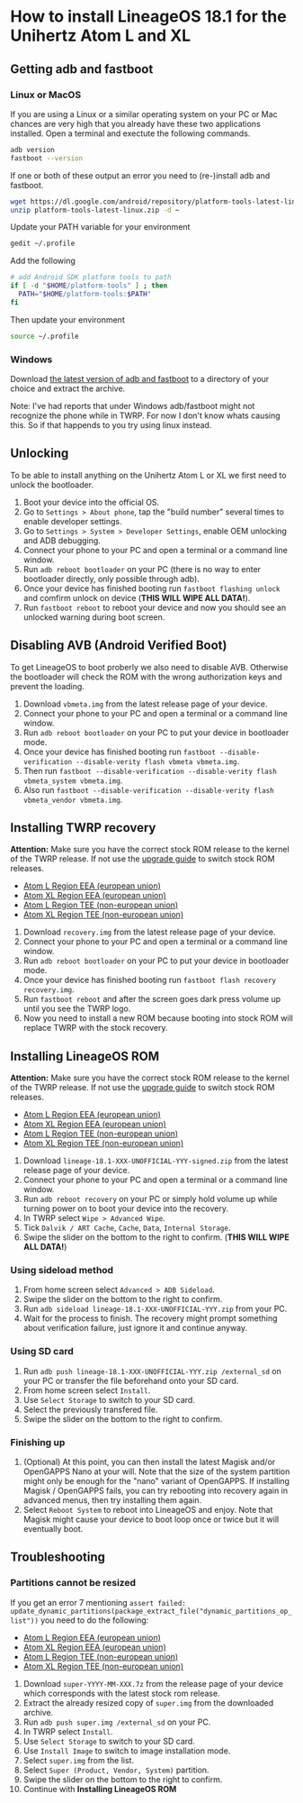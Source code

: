 How to install LineageOS 18.1 for the Unihertz Atom L and XL
=================================================

## Getting adb and fastboot

### Linux or MacOS

If you are using a Linux or a similar operating system on your PC or Mac chances are very high that you already have these two applications installed.
Open a terminal and exectute the following commands.

```bash
adb version
fastboot --version
```

If one or both of these output an error you need to (re-)install adb and fastboot.

```bash
wget https://dl.google.com/android/repository/platform-tools-latest-linux.zip
unzip platform-tools-latest-linux.zip -d ~
```

Update your PATH variable for your environment

```bash
gedit ~/.profile
```
	
Add the following
	
```bash
# add Android SDK platform tools to path
if [ -d "$HOME/platform-tools" ] ; then
  PATH="$HOME/platform-tools:$PATH"
fi	
```

Then update your environment

```bash
source ~/.profile
```

### Windows

Download [the latest version of adb and fastboot](https://dl.google.com/android/repository/platform-tools-latest-windows.zip) to a directory of your choice and extract the archive. 

Note: I've had reports that under Windows adb/fastboot might not recognize the phone while in TWRP. For now I don't know whats causing this. So if that happends to you try using linux instead.

## Unlocking

To be able to install anything on the Unihertz Atom L or XL we first need to unlock the bootloader.

1. Boot your device into the official OS.
2. Go to `Settings > About phone`, tap the "build number" several times to enable developer settings.
3. Go to `Settings > System > Developer Settings`, enable OEM unlocking and ADB debugging.
4. Connect your phone to your PC and open a terminal or a command line window.
5. Run `adb reboot bootloader` on your PC (there is no way to enter bootloader directly, only possible through adb).
6. Once your device has finished booting run `fastboot flashing unlock` and comfirm unlock on device (**THIS WILL WIPE ALL DATA!**).
6. Run `fastboot reboot` to reboot your device and now you should see an unlocked warning during boot screen.

## Disabling AVB (Android Verified Boot)

To get LineageOS to boot proberly we also need to disable AVB. Otherwise the bootloader will check the ROM with the wrong authorization keys and prevent the loading.

1. Download `vbmeta.img` from the latest release page of your device.
2. Connect your phone to your PC and open a terminal or a command line window.
3. Run `adb reboot bootloader` on your PC to put your device in bootloader mode.
4. Once your device has finished booting run `fastboot --disable-verification --disable-verity flash vbmeta vbmeta.img`.
5. Then run `fastboot --disable-verification --disable-verity flash vbmeta_system vbmeta.img`.
6. Also run `fastboot --disable-verification --disable-verity flash vbmeta_vendor vbmeta.img`.

## Installing TWRP recovery

**Attention:** Make sure you have the correct stock ROM release to the kernel of the TWRP release. If not use the [upgrade guide](HOW-TO-UPGRADE.md) to switch stock ROM releases. 

- [Atom L Region EEA (european union)](https://github.com/ADeadTrousers/twrp_device_Unihertz_Atom_L_EEA/releases)
- [Atom XL Region EEA (european union)](https://github.com/ADeadTrousers/twrp_device_Unihertz_Atom_XL_EEA/releases)
- [Atom L Region TEE (non-european union)](https://github.com/ADeadTrousers/twrp_device_Unihertz_Atom_L_TEE/releases)
- [Atom XL Region TEE (non-european union)](https://github.com/ADeadTrousers/twrp_device_Unihertz_Atom_XL_TEE/releases)

1. Download `recovery.img` from the latest release page of your device.
2. Connect your phone to your PC and open a terminal or a command line window.
3. Run `adb reboot bootloader` on your PC to put your device in bootloader mode.
4. Once your device has finished booting run `fastboot flash recovery recovery.img`.
5. Run `fastboot reboot` and after the screen goes dark press volume up until you see the TWRP logo.
6. Now you need to install a new ROM because booting into stock ROM will replace TWRP with the stock recovery.

## Installing LineageOS ROM

**Attention:** Make sure you have the correct stock ROM release to the kernel of the TWRP release. If not use the [upgrade guide](HOW-TO-UPGRADE.md) to switch stock ROM releases. 

- [Atom L Region EEA (european union)](https://github.com/ADeadTrousers/android_device_Unihertz_Atom_L_EEA/releases)
- [Atom XL Region EEA (european union)](https://github.com/ADeadTrousers/android_device_Unihertz_Atom_XL_EEA/releases)
- [Atom L Region TEE (non-european union)](https://github.com/ADeadTrousers/android_device_Unihertz_Atom_L_TEE/releases)
- [Atom XL Region TEE (non-european union)](https://github.com/ADeadTrousers/android_device_Unihertz_Atom_XL_TEE/releases)

1. Download `lineage-18.1-XXX-UNOFFICIAL-YYY-signed.zip` from the latest release page of your device.
2. Connect your phone to your PC and open a terminal or a command line window.
3. Run `adb reboot recovery` on your PC or simply hold volume up while turning power on to boot your device into the recovery.
4. In TWRP select `Wipe > Advanced Wipe`.
5. Tick `Dalvik / ART Cache`, `Cache`, `Data`, `Internal Storage`. 
6. Swipe the slider on the bottom to the right to confirm. (**THIS WILL WIPE ALL DATA!**)

### Using sideload method

1. From home screen select `Advanced > ADB Sideload`.
2. Swipe the slider on the bottom to the right to confirm.
3. Run `adb sideload lineage-18.1-XXX-UNOFFICIAL-YYY.zip` from your PC.
4. Wait for the process to finish. The recovery might prompt something about verification failure, just ignore it and continue anyway.

### Using SD card

1. Run `adb push lineage-18.1-XXX-UNOFFICIAL-YYY.zip /external_sd` on your PC or transfer the file beforehand onto your SD card.
2. From home screen select `Install`.
3. Use `Select Storage` to switch to your SD card.
4. Select the previously transfered file.
5. Swipe the slider on the bottom to the right to confirm.

### Finishing up

1. (Optional) At this point, you can then install the latest Magisk and/or OpenGAPPS Nano at your will. Note that the size of the system partition might only be enough for the "nano" variant of OpenGAPPS. If installing Magisk / OpenGAPPS fails, you can try rebooting into recovery again in advanced menus, then try installing them again.
2. Select `Reboot System` to reboot into LineageOS and enjoy. Note that Magisk might cause your device to boot loop once or twice but it will eventually boot.

## Troubleshooting

### Partitions cannot be resized

If you get an error 7 mentioning `assert failed: update_dynamic_partitions(package_extract_file("dynamic_partitions_op_list"))` you need to do the following:

- [Atom L Region EEA (european union)](https://github.com/ADeadTrousers/android_device_Unihertz_Atom_L_EEA/releases/download/20210616-alpha/super-2021-05-eea.7z)
- [Atom XL Region EEA (european union)](https://github.com/ADeadTrousers/android_device_Unihertz_Atom_XL_EEA/releases/download/20210616-alpha/super-2021-05-seea.7z)
- [Atom L Region TEE (non-european union)](https://github.com/ADeadTrousers/android_device_Unihertz_Atom_L_TEE/releases/download/20210616-alpha/super-2021-05-tee.7z)
- [Atom XL Region TEE (non-european union)](https://github.com/ADeadTrousers/android_device_Unihertz_Atom_XL_TEE/releases/download/20210616-alpha/super-2021-05-stee.7z)

1. Download `super-YYYY-MM-XXX.7z` from the release page of your device which corresponds with the latest stock rom release.
2. Extract the already resized copy of `super.img` from the downloaded archive.
3. Run `adb push super.img /external_sd` on your PC.
4. In TWRP select `Install`.
5. Use `Select Storage` to switch to your SD card.
6. Use `Install Image` to switch to image installation mode.
7. Select `super.img` from the list.
8. Select `Super (Product, Vendor, System)` partition.
9. Swipe the slider on the bottom to the right to confirm.
10. Continue with **Installing LineageOS ROM**

